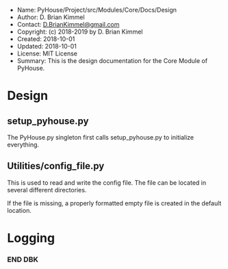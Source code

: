 * Name:      PyHouse/Project/src/Modules/Core/Docs/Design
* Author:    D. Brian Kimmel
* Contact:   D.BrianKimmel@gmail.com
* Copyright: (c) 2018-2019 by D. Brian Kimmel
* Created:   2018-10-01
* Updated:   2018-10-01
* License:   MIT License
* Summary:   This is the design documentation for the Core Module of PyHouse.


# Design

## setup_pyhouse.py

The PyHouse.py singleton first calls setup_pyhouse.py to initialize everything.

## Utilities/config_file.py

This is used to read and write the config file.
The file can be located in several different directories.

If the file is missing, a properly formatted empty file is created in the default location.


# Logging


### END DBK
